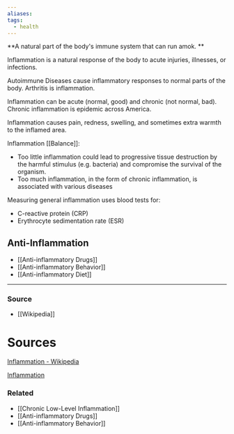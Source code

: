 ```yaml
---
aliases: 
tags:
  - health
---
```

**A natural part of the body's immune system that can run amok. **

Inflammation is a natural response of the body to acute injuries, illnesses, or infections. 

Autoimmune Diseases cause inflammatory responses to normal parts of the body. Arthritis is inflammation.

Inflammation can be acute (normal, good) and chronic (not normal, bad). Chronic inflammation is epidemic across America. 

Inflammation causes pain, redness, swelling, and sometimes extra warmth to the inflamed area.

Inflammation [[Balance]]:
- Too little inflammation could lead to progressive tissue destruction by the harmful stimulus (e.g. bacteria) and compromise the survival of the organism.
- Too much inflammation, in the form of chronic inflammation, is associated with various diseases

Measuring general inflammation uses blood tests for:

- C-reactive protein (CRP)
- Erythrocyte sedimentation rate (ESR)

## Anti-Inflammation

- [[Anti-inflammatory Drugs]]
- [[Anti-inflammatory Behavior]]
- [[Anti-inflammatory Diet]]

---

### Source
- [[Wikipedia]]


# Sources

[Inflammation - Wikipedia](https://en.wikipedia.org/wiki/Inflammation)

[Inflammation](https://www.webmd.com/arthritis/about-inflammation)

### Related
- [[Chronic Low-Level Inflammation]]
- [[Anti-inflammatory Drugs]] 
- [[Anti-inflammatory Behavior]]